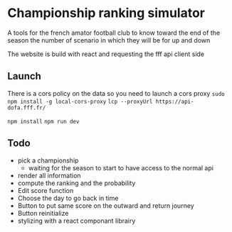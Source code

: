 # Championship ranking simulator

A tools for the french amator football club to know toward the end of the season the number of scenario in which they will be for up and down

The website is build with react and requesting the fff api client side

## Launch
There is a cors policy on the data so you need to launch a cors proxy
`sudo npm install -g local-cors-proxy`
`lcp --proxyUrl https://api-dofa.fff.fr/`

`npm install`
`npm run dev`

## Todo
- pick a championship
    - waiting for the season to start to have access to the normal api
- render all information
- compute the ranking and the probability
- Edit score function
- Choose the day to go back in time
- Button to put same score on the outward and return journey
- Button reinitialize
- stylizing with a react componant librairy


